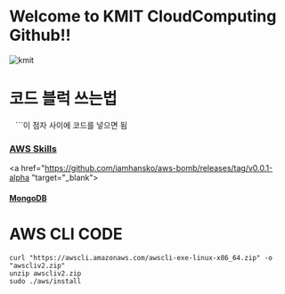 # Welcome to KMIT CloudComputing Github!!
![kmit](https://github.com/user-attachments/assets/43f18f65-1cc8-4ff8-8aed-53b4085e142d)

# 코드 블럭 쓰는법
``` ``` ```이 점자 사이에 코드를 넣으면 됨

### [AWS Skills](https://hyunsuko.notion.site/AWS-Skills-b1f467992a784d1199b067e7da8df7d5)
<a href="https://github.com/iamhansko/aws-bomb/releases/tag/v0.0.1-alpha "target="_blank"></a>
#### [MongoDB](https://pycoding.tistory.com/entry/%EB%AA%BD%EA%B3%A0db-%EC%A0%95%EB%A7%90-%EC%9E%98-%EC%A0%95%EB%A6%AC%EB%90%9C-%EB%B8%94%EB%A1%9C%EA%B7%B8)

# AWS CLI CODE
```
curl "https://awscli.amazonaws.com/awscli-exe-linux-x86_64.zip" -o "awscliv2.zip"
unzip awscliv2.zip
sudo ./aws/install
```
